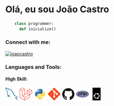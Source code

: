 # Olá, eu sou João Castro 


```python
    class programmer:
      def inicialize()
```

<p align="left">
    <h3 align="left">Connect with me:</h3>
<a href="https://linkedin.com/in/joaocastro125" target="_blank"><img align="center" src="https://github.com/marcodotcastro/marcodotcastro/blob/master/linkedin.png?raw=true" alt="joaocastro" height="30" width="40" /></a>   

<h3 align="left">Languages and Tools:</h3>
    <p align="left">    
	       <h4 align="left">High Skill:</h4>
        <a href="https://stackshare.io/mysql" target="_blank"><img src="https://github.com/devicons/devicon/raw/master/icons/mysql/mysql-original.svg" alt="oracle" width="40" height="40" /></a>
      <a href="https://stackshare.io/laravel" target="_blank"><img src="https://github.com/devicons/devicon/raw/master/icons/laravel/laravel-original.svg" alt="laravel" width="40" height="40" /></a>
        <a href="https://stackshare.io/javascript"
	 <a href="https://stackshare.io/python" target="_blank"><img src="https://github.com/devicons/devicon/raw/master/icons/python/python-original.svg" alt="java" width="40" height="40" /></a>
       <a href="https://stackshare.io/git" target="_blank"><img src="https://github.com/devicons/devicon/raw/master/icons/git/git-original.svg" alt="git" width="40" height="40" /></a>
        <a href="https://stackshare.io/github" target="_blank"><img src="https://github.com/devicons/devicon/raw/master/icons/github/github-original.svg" alt="github" width="40" height="40" /></a>
	  <a href="https://stackshare.io/php" target="_blank"><img src="https://github.com/devicons/devicon/raw/master/icons/php/php-original.svg" alt="php" width="40" height="40" /></a>
     <a href="https://stackshare.io/ubuntu" target="_blank"><img src="https://github.com/devicons/devicon/raw/master/icons/ubuntu/ubuntu-plain.svg" alt="java" width="40" height="40" /></a>
        


 </figure>





  
